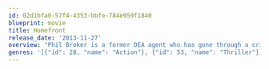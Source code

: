 ```yaml
---
id: 02d1bfa0-57f4-4353-bbfe-784e959f1840
blueprint: movie
title: Homefront
release_date: '2013-11-27'
overview: "Phil Broker is a former DEA agent who has gone through a crisis after his action against a biker gang went horribly wrong and it cost the life of his boss' son. He is recently widowed and is left with a 9-years-old daughter,Maddy. He decides to quit the turbulent and demanding life of thrill for Maddy's sake and retires to a small town. His daughter fights off a boy who was bullying her at school and this sets in motion a round of events that end in his direct confrontation with the local Meth drug lord. His past history with the biker gang also enters the arena, making matters more complex. But he has a mission in his mind to protect his daughter and he is ready to pay any cost that it demands."
genres: '[{"id": 28, "name": "Action"}, {"id": 53, "name": "Thriller"}]'
---
```


